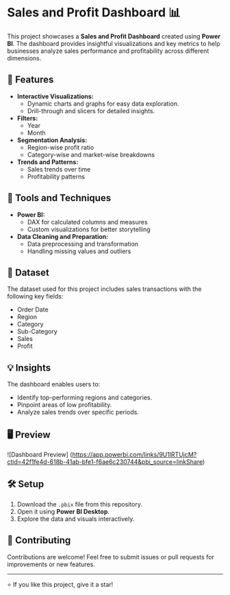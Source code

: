 # Sales and Profit Dashboard 📊

This project showcases a **Sales and Profit Dashboard** created using **Power BI**. The dashboard provides insightful visualizations and key metrics to help businesses analyze sales performance and profitability across different dimensions.

## 🚀 Features

- **Interactive Visualizations:** 
  - Dynamic charts and graphs for easy data exploration.
  - Drill-through and slicers for detailed insights.
- **Filters:**
  - Year
  - Month
- **Segmentation Analysis:**
  - Region-wise profit ratio
  - Category-wise and market-wise breakdowns
- **Trends and Patterns:**
  - Sales trends over time
  - Profitability patterns

## 🔧 Tools and Techniques

- **Power BI:** 
  - DAX for calculated columns and measures
  - Custom visualizations for better storytelling
- **Data Cleaning and Preparation:**
  - Data preprocessing and transformation
  - Handling missing values and outliers

## 📁 Dataset

The dataset used for this project includes sales transactions with the following key fields:
- Order Date
- Region
- Category
- Sub-Category
- Sales
- Profit

## 💡 Insights

The dashboard enables users to:
- Identify top-performing regions and categories.
- Pinpoint areas of low profitability.
- Analyze sales trends over specific periods.

## 🖥️ Preview

![Dashboard Preview]
(https://app.powerbi.com/links/9U1lRTUjcM?ctid=42f1fe4d-618b-41ab-bfe1-f6ae6c230744&pbi_source=linkShare)

## 🛠️ Setup

1. Download the `.pbix` file from this repository.
2. Open it using **Power BI Desktop**.
3. Explore the data and visuals interactively.



## 🤝 Contributing

Contributions are welcome! Feel free to submit issues or pull requests for improvements or new features.

---


⭐ If you like this project, give it a star!
